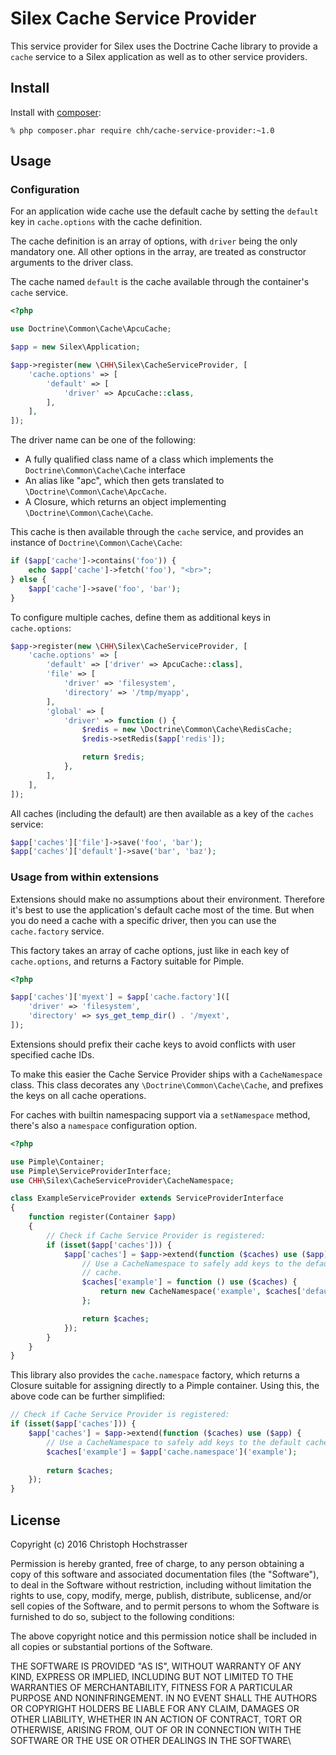 # Silex Cache Service Provider

This service provider for Silex uses the Doctrine Cache library to provide a `cache` service to a Silex application as well as
to other service providers.

## Install

Install with [composer](https://getcomposer.org):

    % php composer.phar require chh/cache-service-provider:~1.0

## Usage

### Configuration

For an application wide cache use the default cache by setting the `default` key in `cache.options` with the cache definition.

The cache definition is an array of options, with `driver` being the
only mandatory one. All other options in the array, are treated as
constructor arguments to the driver class.

The cache named `default` is the cache available through the container's
`cache` service.

```php
<?php

use Doctrine\Common\Cache\ApcuCache;

$app = new Silex\Application;

$app->register(new \CHH\Silex\CacheServiceProvider, [
    'cache.options' => [
        'default' => [
            'driver' => ApcuCache::class,
        ],
    ],
]);
```

The driver name can be one of the following:

* A fully qualified class name of a class which implements the `Doctrine\Common\Cache\Cache` interface
* An alias like "apc", which then gets translated to
  `\Doctrine\Common\Cache\ApcCache`.
* A Closure, which returns an object implementing
  `\Doctrine\Common\Cache\Cache`.

This cache is then available through the `cache` service, and provides
an instance of `Doctrine\Common\Cache\Cache`:

```php
if ($app['cache']->contains('foo')) {
    echo $app['cache']->fetch('foo'), "<br>";
} else {
    $app['cache']->save('foo', 'bar');
}
```

To configure multiple caches, define them as additional keys in
`cache.options`:

```php
$app->register(new \CHH\Silex\CacheServiceProvider, [
    'cache.options' => [
        'default' => ['driver' => ApcuCache::class],
        'file' => [
            'driver' => 'filesystem',
            'directory' => '/tmp/myapp',
        ],
        'global' => [
            'driver' => function () {
                $redis = new \Doctrine\Common\Cache\RedisCache;
                $redis->setRedis($app['redis']);

                return $redis;
            },
        ],
    ],
]);
```

All caches (including the default) are then available as a key of the `caches` service:

```php
$app['caches']['file']->save('foo', 'bar');
$app['caches']['default']->save('bar', 'baz');
```

### Usage from within extensions

Extensions should make no assumptions about their environment. Therefore
it's best to use the application's default cache most of the time. But
when you do need a cache with a specific driver, then you can use the
`cache.factory` service.

This factory takes an array of cache options,
just like in each key of `cache.options`, and returns a Factory suitable
for Pimple.

```php
<?php

$app['caches']['myext'] = $app['cache.factory']([
    'driver' => 'filesystem',
    'directory' => sys_get_temp_dir() . '/myext',
]);
```

Extensions should prefix their cache keys to avoid conflicts
with user specified cache IDs.

To make this easier the Cache Service Provider ships with a `CacheNamespace` class. This
class decorates any `\Doctrine\Common\Cache\Cache`, and prefixes the
keys on all cache operations.

For caches with builtin namespacing support via a `setNamespace` method, 
there's also a `namespace` configuration option.

```php
<?php

use Pimple\Container;
use Pimple\ServiceProviderInterface;
use CHH\Silex\CacheServiceProvider\CacheNamespace;

class ExampleServiceProvider extends ServiceProviderInterface
{
    function register(Container $app)
    {
        // Check if Cache Service Provider is registered:
        if (isset($app['caches'])) {
            $app['caches'] = $app->extend(function ($caches) use ($app) {
                // Use a CacheNamespace to safely add keys to the default
                // cache.
                $caches['example'] = function () use ($caches) {
                    return new CacheNamespace('example', $caches['default']);
                };

                return $caches;
            });
        }
    }
}
```

This library also provides the `cache.namespace` factory, which returns a Closure suitable for assigning directly
to a Pimple container. Using this, the above code can be further simplified:

```php
// Check if Cache Service Provider is registered:
if (isset($app['caches'])) {
    $app['caches'] = $app->extend(function ($caches) use ($app) {
        // Use a CacheNamespace to safely add keys to the default cache
        $caches['example'] = $app['cache.namespace']('example');
        
        return $caches;
    });
}
```

## License

Copyright (c) 2016 Christoph Hochstrasser

Permission is hereby granted, free of charge, to any person obtaining a copy of this software and associated documentation files (the "Software"), to deal in the Software without restriction, including without limitation the rights to use, copy, modify, merge, publish, distribute, sublicense, and/or sell copies of the Software, and to permit persons to whom the Software is furnished to do so, subject to the following conditions:

The above copyright notice and this permission notice shall be included in all copies or substantial portions of the Software.

THE SOFTWARE IS PROVIDED "AS IS", WITHOUT WARRANTY OF ANY KIND, EXPRESS OR IMPLIED, INCLUDING BUT NOT LIMITED TO THE WARRANTIES OF MERCHANTABILITY, FITNESS FOR A PARTICULAR PURPOSE AND NONINFRINGEMENT. IN NO EVENT SHALL THE AUTHORS OR COPYRIGHT HOLDERS BE LIABLE FOR ANY CLAIM, DAMAGES OR OTHER LIABILITY, WHETHER IN AN ACTION OF CONTRACT, TORT OR OTHERWISE, ARISING FROM, OUT OF OR IN CONNECTION WITH THE SOFTWARE OR THE USE OR OTHER DEALINGS IN THE SOFTWARE\

